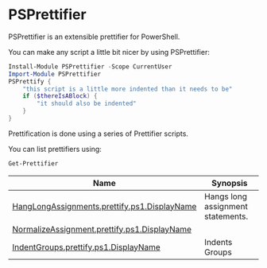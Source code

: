 # PSPrettifier

PSPrettifier is an extensible prettifier for PowerShell.

You can make any script a little bit nicer by using PSPrettifier:

~~~PowerShell
Install-Module PSPrettifier -Scope CurrentUser
Import-Module PSPrettifier
PSPrettify {
    "this script is a little more indented than it needs to be"
    if ($thereIsABlock) {
        "it should also be indented"
    }
}
~~~


Prettification is done using a series of Prettifier scripts.

You can list prettifiers using:

~~~PowerShell
Get-Prettifier
~~~


|Name                                                                                        |Synopsis                         |
|--------------------------------------------------------------------------------------------|---------------------------------|
|[HangLongAssignments.prettify.ps1.DisplayName](Prettifiers/HangLongAssignments.prettify.ps1)|Hangs long assignment statements.|
|[NormalizeAssignment.prettify.ps1.DisplayName](Prettifiers/NormalizeAssignment.prettify.ps1)|
|[IndentGroups.prettify.ps1.DisplayName](Prettifiers/IndentGroups.prettify.ps1)              |Indents Groups                   |






